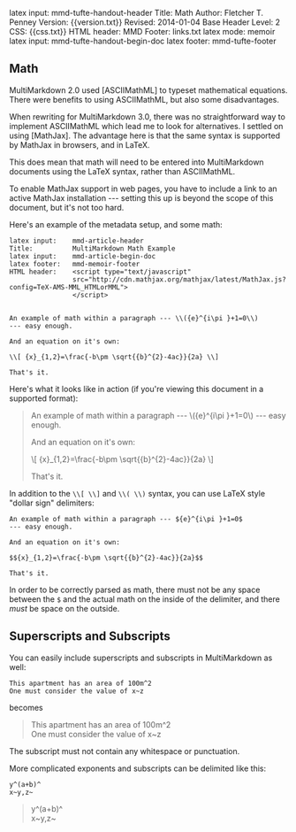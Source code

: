 latex input:	mmd-tufte-handout-header
Title:	Math
Author:	Fletcher T. Penney
Version:	{{version.txt}}
Revised:	2014-01-04 
Base Header Level:	2
CSS:	{{css.txt}}
HTML header:	<script type="text/javascript"
	src="http://cdn.mathjax.org/mathjax/latest/MathJax.js?config=TeX-AMS-MML_HTMLorMML">
	</script>
MMD Footer:	links.txt
latex mode:	memoir
latex input:	mmd-tufte-handout-begin-doc
latex footer:	mmd-tufte-footer


## Math ##

MultiMarkdown 2.0 used [ASCIIMathML] to typeset mathematical equations. There
were benefits to using ASCIIMathML, but also some disadvantages.

When rewriting for MultiMarkdown 3.0, there was no straightforward way to
implement ASCIIMathML which lead me to look for alternatives. I settled on
using [MathJax]. The advantage here is that the same syntax is supported by
MathJax in browsers, and in LaTeX. 

This does mean that math will need to be entered into MultiMarkdown documents
using the LaTeX syntax, rather than ASCIIMathML.

To enable MathJax support in web pages, you have to include a link to an
active MathJax installation --- setting this up is beyond the scope of this
document, but it's not too hard.

Here's an example of the metadata setup, and some math:

	latex input:	mmd-article-header  
	Title:			MultiMarkdown Math Example  
	latex input:	mmd-article-begin-doc  
	latex footer:	mmd-memoir-footer  
	HTML header:	<script type="text/javascript"
					src="http://cdn.mathjax.org/mathjax/latest/MathJax.js?config=TeX-AMS-MML_HTMLorMML">
					</script>
	
			
	An example of math within a paragraph --- \\({e}^{i\pi }+1=0\\)
	--- easy enough.

	And an equation on it's own:

	\\[ {x}_{1,2}=\frac{-b\pm \sqrt{{b}^{2}-4ac}}{2a} \\]

	That's it.


Here's what it looks like in action (if you're viewing this document in a
supported format):

> An example of math within a paragraph --- \\({e}^{i\pi }+1=0\\)
--- easy enough.
>
> And an equation on it's own:
>
>\\[ {x}_{1,2}=\frac{-b\pm \sqrt{{b}^{2}-4ac}}{2a} \\]
>
> That's it.

In addition to the `\\[ \\]` and `\\( \\)` syntax, you can use LaTeX style "dollar sign" delimiters:
	
	An example of math within a paragraph --- ${e}^{i\pi }+1=0$
	--- easy enough.

	And an equation on it's own:

	$${x}_{1,2}=\frac{-b\pm \sqrt{{b}^{2}-4ac}}{2a}$$

	That's it.

In order to be correctly parsed as math, there must not be any space between the `$` and the actual math on the inside of the delimiter, and there *must* be space on the outside.


## Superscripts and Subscripts ##

You can easily include superscripts and subscripts in MultiMarkdown as well:

	This apartment has an area of 100m^2
	One must consider the value of x~z

becomes
> This apartment has an area of 100m^2  
> One must consider the value of x~z

The subscript must not contain any whitespace or punctuation.

More complicated exponents and subscripts can be delimited like this:

	y^(a+b)^
	x~y,z~
> y^(a+b)^  
> x~y,z~
